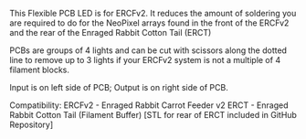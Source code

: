 This Flexible PCB LED is for ERCFv2.  It reduces the amount of soldering you are required to do for the NeoPixel arrays found in the front of the ERCFv2 and the rear of the Enraged Rabbit Cotton Tail (ERCT)

PCBs are groups of 4 lights and can be cut with scissors along the dotted line to remove up to 3 lights if your ERCFv2 system is not a multiple of 4 filament blocks.

Input is on left side of PCB; Output is on right side of PCB.

Compatibility:
ERCFv2 - Enraged Rabbit Carrot Feeder v2
ERCT - Enraged Rabbit Cotton Tail (Filament Buffer) [STL for rear of ERCT included in GitHub Repository]
